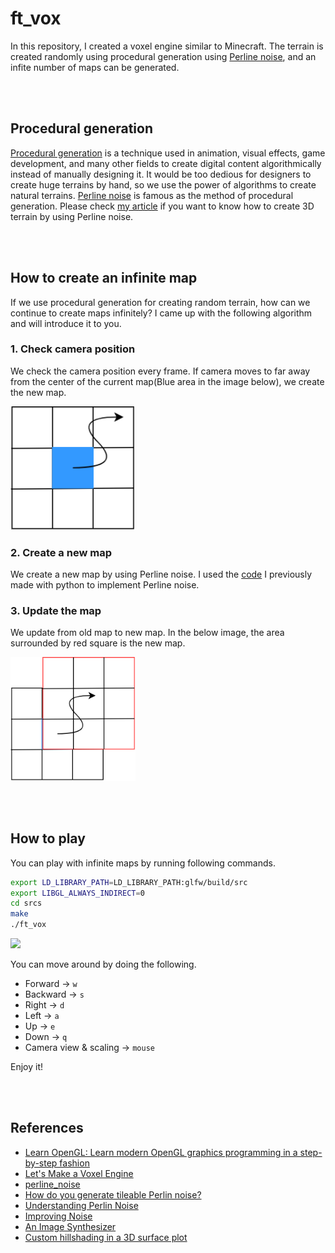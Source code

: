 # ft_vox
In this repository, I created a voxel engine similar to Minecraft. The terrain is created randomly using procedural generation using [Perline noise](https://en.wikipedia.org/wiki/Perlin_noise#:~:text=Perlin%20noise%20is%20a%20procedural,details%20are%20the%20same%20size.), and an infite number of maps can be generated.

<br><br>

## Procedural generation
[Procedural generation](https://en.wikipedia.org/wiki/Procedural_generation) is a technique used in animation, visual effects, game development, and many other fields to create digital content algorithmically instead of manually designing it. It would be too dedious for designers to create huge terrains by hand, so we use the power of algorithms to create natural terrains. [Perline noise](https://en.wikipedia.org/wiki/Perlin_noise#:~:text=Perlin%20noise%20is%20a%20procedural,details%20are%20the%20same%20size.) is famous as the method of procedural generation. Please check [my article](https://medium.com/@hirok4/create-random-3d-terrain-by-using-perline-noise-546c6de2a166) if you want to know how to create 3D terrain by using Perline noise.

<br><br>

## How to create an infinite map
If we use procedural generation for creating random terrain, how can we continue to create maps infinitely? I came up with the following algorithm and will introduce it to you.

### 1. Check camera position
We check the camera position every frame. If camera moves to far away from the center of the current map(Blue area in the image below), we create the new map.

<img src='images/ft_vox_map1.png' width='200'>

### 2. Create a new map
We create a new map by using Perline noise. I used the [code](https://github.com/Hiroaki-K4/perline_noise) I previously made with python to implement Perline noise.

### 3. Update the map
We update from old map to new map. In the below image, the area surrounded by red square is the new map.

<img src='images/ft_vox_map2.png' width='200'>

<br></br>

## How to play
You can play with infinite maps by running following commands.

```bash
export LD_LIBRARY_PATH=LD_LIBRARY_PATH:glfw/build/src
export LIBGL_ALWAYS_INDIRECT=0
cd srcs
make
./ft_vox
```

<img src='images/ft_vox_long.gif' width='600'>

You can move around by doing the following.

- Forward -> `w`
- Backward -> `s`
- Right -> `d`
- Left -> `a`
- Up -> `e`
- Down -> `q`
- Camera view & scaling  -> `mouse`

Enjoy it!

<br></br>

## References
- [Learn OpenGL: Learn modern OpenGL graphics programming in a step-by-step fashion](https://learnopengl.com/book/book_pdf.pdf)
- [Let's Make a Voxel Engine](https://sites.google.com/site/letsmakeavoxelengine/home)
- [perline_noise](https://github.com/Hiroaki-K4/perline_noise)
- [How do you generate tileable Perlin noise?](https://gamedev.stackexchange.com/questions/23625/how-do-you-generate-tileable-perlin-noise)
- [Understanding Perlin Noise](https://adrianb.io/2014/08/09/perlinnoise.html)
- [Improving Noise](https://mrl.cs.nyu.edu/~perlin/paper445.pdf)
- [An Image Synthesizer](https://dl.acm.org/doi/pdf/10.1145/325165.325247)
- [Custom hillshading in a 3D surface plot](https://matplotlib.org/stable/gallery/mplot3d/custom_shaded_3d_surface.html#sphx-glr-gallery-mplot3d-custom-shaded-3d-surface-py)
